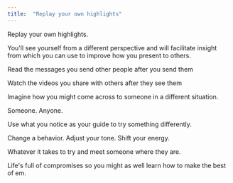```yaml
---
title:  "Replay your own highlights"
---
```

Replay your own highlights.

You'll see yourself from a different perspective and will facilitate insight from which you can use to improve how you present to others.

Read the messages you send other people after you send them

Watch the videos you share with others after they see them

Imagine how you might come across to someone in a different situation.

Someone. Anyone.

Use what you notice as your guide to try something differently.

Change a behavior. Adjust your tone. Shift your energy.

Whatever it takes to try and meet someone where they are.

Life's full of compromises so you might as well learn how to make the best of em.
